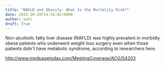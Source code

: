 ```yaml
---
title: "NAFLD and Obesity: What Is the Mortality Risk?"
date: 2015-10-28T14:34:02+0000
author: matt
draft: True
---
```

Non-alcoholic fatty liver disease (NAFLD) was highly prevalent in morbidly obese patients who underwent weight loss surgery even when those patients didn't have metabolic syndrome, according to researchers here.

http://www.medpagetoday.com/MeetingCoverage/ACG/54203

